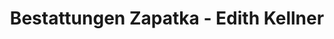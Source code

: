 ---
title: "Bestattungen Zapatka - Edith Kellner"
url: /freudenberg/bestattungen-zapatka-edith-kellner/
shop: Bestattungen
---